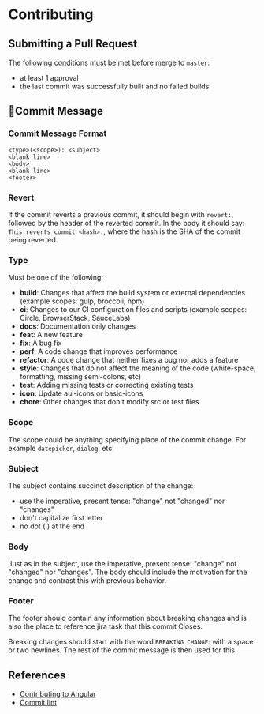 # Contributing

## Submitting a Pull Request

The following conditions must be met before merge to `master`:

- at least 1 approval
- the last commit was successfully built and no failed builds

## Commit Message

### Commit Message Format

```text
<type>(<scope>): <subject>
<blank line>
<body>
<blank line>
<footer>
```

### Revert

If the commit reverts a previous commit, it should begin with `revert:`, followed by the header of the reverted commit. In the body it should say: `This reverts commit <hash>.`, where the hash is the SHA of the commit being reverted.

### Type

Must be one of the following:

- **build**: Changes that affect the build system or external dependencies (example scopes: gulp, broccoli, npm)
- **ci**: Changes to our CI configuration files and scripts (example scopes: Circle, BrowserStack, SauceLabs)
- **docs**: Documentation only changes
- **feat**: A new feature
- **fix**: A bug fix
- **perf**: A code change that improves performance
- **refactor**: A code change that neither fixes a bug nor adds a feature
- **style**: Changes that do not affect the meaning of the code (white-space, formatting, missing semi-colons, etc)
- **test**: Adding missing tests or correcting existing tests
- **icon**: Update aui-icons or basic-icons
- **chore**: Other changes that don't modify src or test files

### Scope

The scope could be anything specifying place of the commit change. For example `datepicker`, `dialog`, etc.

### Subject

The subject contains succinct description of the change:

- use the imperative, present tense: "change" not "changed" nor "changes"
- don't capitalize first letter
- no dot (.) at the end

### Body

Just as in the subject, use the imperative, present tense: "change" not "changed" nor "changes". The body should include the motivation for the change and contrast this with previous behavior.

### Footer

The footer should contain any information about breaking changes and is also the place to reference jira task that this commit Closes.

Breaking changes should start with the word `BREAKING CHANGE`: with a space or two newlines. The rest of the commit message is then used for this.

## References

- [Contributing to Angular](https://github.com/angular/angular/blob/master/CONTRIBUTING.md)
- [Commit lint](https://github.com/conventional-changelog/commitlint)
